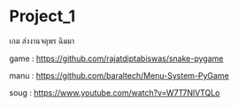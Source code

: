 # Project_1
เกม ส่งงานจตุพร ฉิมมา

game : https://github.com/rajatdiptabiswas/snake-pygame

manu : https://github.com/baraltech/Menu-System-PyGame

soug : https://www.youtube.com/watch?v=W7T7NlVTQLo
